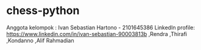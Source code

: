 # chess-python
Anggota kelompok :
Ivan Sebastian Hartono - 2101645386
LinkedIn profile:
https://www.linkedin.com/in/ivan-sebastian-90003813b
,Rendra
,Thirafi
,Kondanno
,Alif Rahmadian
